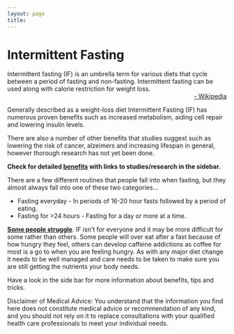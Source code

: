 ```yaml
---
layout: page
title: 
---
```


# Intermittent Fasting

<p class="message" style="overflow:hidden">
  Intermittent fasting (IF) is an umbrella term for various diets that cycle between a period of fasting and non-fasting. Intermittent fasting can be used along with calorie restriction for weight loss. 
  <br><span style="float:right"><a href="https://en.wikipedia.org/wiki/Intermittent_fasting">- Wikipedia</a></span>
</p>

Generally described as a weight-loss diet Intermittent Fasting (IF) has numerous proven benefits such as increased metabolism, aiding cell repair and lowering insulin levels.

There are also a number of other benefits that studies suggest such as lowering the risk of cancer, alzeimers and increasing lifespan in general, however thorough research has not yet been done.

**Check for detailed [benefits](/benefits) with links to studies/research in the sidebar.**

There are a few different routines that people fall into when fasting, but they almost always fall into one of these two categories...

* Fasting everyday - In periods of 16-20 hour fasts followed by a period of eating.
* Fasting for >24 hours - Fasting for a day or more at a time.

**[Some people struggle](/concerns)**. IF isn't for everyone and it may be more difficult for some rather than others. Some people will over eat after a fast because of how hungry they feel, others can develop caffeine addictions as coffee for most is a go to when you are feeling hungry. As with any major diet change it needs to be well managed and care needs to be taken to make sure you are still getting the nutrients your body needs.

Have a look in the side bar for more information about benefits, tips and tricks.

<p class="message">
Disclaimer of Medical Advice: You understand that the information you find here does not constitute medical advice or recommendation of any kind, and you should not rely on it to replace consultations with your qualified health care professionals to meet your individual needs.
</p>
